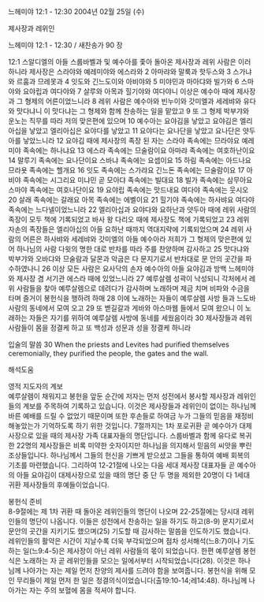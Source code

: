 느헤미야 12:1 - 12:30 
2004년 02월 25일 (수)

제사장과 레위인



느헤미야 12:1 - 12:30 / 새찬송가 90 장


12:1 스알디엘의 아들 스룹바벨과 및 예수아를 좇아 돌아온 제사장과 레위 사람은 이러하니라 제사장은 스라야와 예레미야와 에스라와 2 아마랴와 말룩과 핫두스와 3 스가냐와 르훔과 므레못과 4 잇도와 긴느도이와 아비야와 5 미야민과 마아댜와 빌가와 6 스마야와 요야립과 여다야와 7 살루와 아목과 힐기야와 여다야니 이상은 예수아 때에 제사장과 그 형제의 어른이었느니라 8 레위 사람은 예수아와 빈누이와 갓미엘과 세레뱌와 유다와 맛다냐니 이 맛다냐는 그 형제와 함께 찬송하는 일을 맡았고 9 또 그 형제 박부갸와 운노는 직무를 따라 저의 맞은편에 있으며 10 예수아는 요야김을 낳았고 요야김은 엘리아십을 낳았고 엘리아십은 요야다를 낳았고 11 요야다는 요나단을 낳았고 요나단은 얏두아를 낳았느니라 12 요야김 때에 제사장의 족장 된 자는 스라야 족속에는 므라야요 예레미야 족속에는 하나냐요 13 에스라 족속에는 므술람이요 아마랴 족속에는 여호하난이요 14 말루기 족속에는 요나단이요 스바냐 족속에는 요셉이요 15 하림 족속에는 아드나요 므라욧 족속에는 헬개요 16 잇도 족속에는 스가랴요 긴느돈 족속에는 므술람이요 17 아비야 족속에는 시그리요 미냐민 곧 모아댜 족속에는 빌대요 18 빌가 족속에는 삼무아요 스마야 족속에는 여호나단이요 19 요야립 족속에는 맛드내요 여다야 족속에는 웃시오 20 살래 족속에는 갈래요 아목 족속에는 에벨이요 21 힐기야 족속에는 하사뱌요 여다야 족속에는 느다넬이었느니라 22 엘리아십과 요야다와 요하난과 얏두아 때에 레위 사람의 족장이 모두 책에 기록되었고 바사 왕 다리오 때에 제사장도 책에 기록되었고 23 레위 자손의 족장들은 엘리아십의 아들 요하난 때까지 역대지략에 기록되었으며 24 레위 사람의 어른은 하사뱌와 세레뱌와 갓미엘의 아들 예수아라 저희가 그 형제의 맞은편에 있어 하나님의 사람 다윗의 명한 대로 반차를 따라 주를 찬양하며 감사하고 25 맛다냐와 박부갸와 오바댜와 므술람과 달몬과 악굽은 다 문지기로서 반차대로 문 안의 곳간을 파수하였나니 26 이상 모든 사람은 요사닥의 손자 예수아의 아들 요야김과 방백 느헤미야와 제사장 겸 서기관 에스라 때에 있었느니라 27 예루살렘 성곽이 낙성되니 각처에서 레위 사람들을 찾아 예루살렘으로 데려다가 감사하며 노래하며 제금 치며 비파와 수금을 타며 즐거이 봉헌식을 행하려 하매 28 이에 노래하는 자들이 예루살렘 사방 들과 느도바 사람의 동네에서 모여 오고 29 또 벧길갈과 게바와 아스마웹 들에서 모여 왔으니 이 노래하는 자들은 자기를 위하여 예루살렘 사방에 동네를 세웠음이라 30 제사장들과 레위 사람들이 몸을 정결케 하고 또 백성과 성문과 성을 정결케 하니라 

입술의 말씀 
30 When the priests and Levites had purified themselves ceremonially, they purified the people, the gates and the wall.

해석도움





영적 지도자의 계보  
예루살렘이 채워지고 봉헌을 앞둔 순간에 저자는 먼저 성전에서 봉사할 제사장과 레위인들의 계보를 주목하여 기록하고 있습니다. 이것은 제사장들과 레위인이 없이는 하나님께 바른 예배를 드릴 수 없었기 때문이며 또한 후손들로 하여금 누가 그들의 믿음을 재정비 해놓았는가 기억하도록 하기 위한 것입니다. 7절까지는 1차 포로귀환 곧 예수아가 대제사장으로 있을 때의 제사장 가족 대표자들의 명단입니다. 스룹바벨과 함께 유다로 복귀한 22명의 제사장들은 비록 미약한 숫자이지만 하나님을 의지해서 믿음의 씨앗을 뿌린 조상들입니다. 하나님께서 그들의 헌신을 기쁘게 받으셨고 그들을 통하여 예배 회복의 기초를 마련했습니다. 그리하여 12-21절에 나오는 다음 세대 제사장 대표자들 곧 예수아의 아들 요야김이 대제사장으로 있을 때의 명단 중 단 두 명을 제외한 20명이 다 1세대 귀환 제사장들의 후예들이었습니다.  

봉헌식 준비  
8-9절에는 제 1차 귀환 때 돌아온 레위인들의 명단이 나오며 22-25절에는 당시대 레위인들의 명단이 나옵니다. 이들은 성전에서 찬송하는 일을 하기도 하고(8-9) 문지기로서 문안의 곳간을 지키기도 했으며(25) 기도할 때 감사하는 말씀을 인도하기도 했습니다. 레위인들의 활약은 시간이 지날수록 더욱 부각되었으며 점차 성서해석(느8:7)이나 기도하는 일(느9:4-5)은 제사장이 아닌 레위 사람들의 몫이 되었습니다. 한편 예루살렘 봉헌식은 노래하는 자 곧 레위인들을 모으는 일에서부터 시작되었습니다(28). 이것은 하나님께 나아가는 자는 제일 먼저 찬양의 제사를 드려야 함을 보여줍니다. 봉헌식을 위해 모인 무리들이 제일 먼저 한 일은 정결의식이었습니다(출19:10-14;레14:48). 하나님께 나아가는 자는 주의 보혈에 몸을 적셔야 합니다.